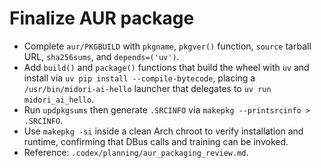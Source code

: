 # Finalize AUR package

- Complete `aur/PKGBUILD` with `pkgname`, `pkgver()` function, `source` tarball URL,
  `sha256sums`, and `depends=('uv')`.
- Add `build()` and `package()` functions that build the wheel with `uv` and install
  via `uv pip install --compile-bytecode`, placing a `/usr/bin/midori-ai-hello`
  launcher that delegates to `uv run midori_ai_hello`.
- Run `updpkgsums` then generate `.SRCINFO` via `makepkg --printsrcinfo > .SRCINFO`.
- Use `makepkg -si` inside a clean Arch chroot to verify installation and runtime,
  confirming that DBus calls and training can be invoked.
- Reference: `.codex/planning/aur_packaging_review.md`.
